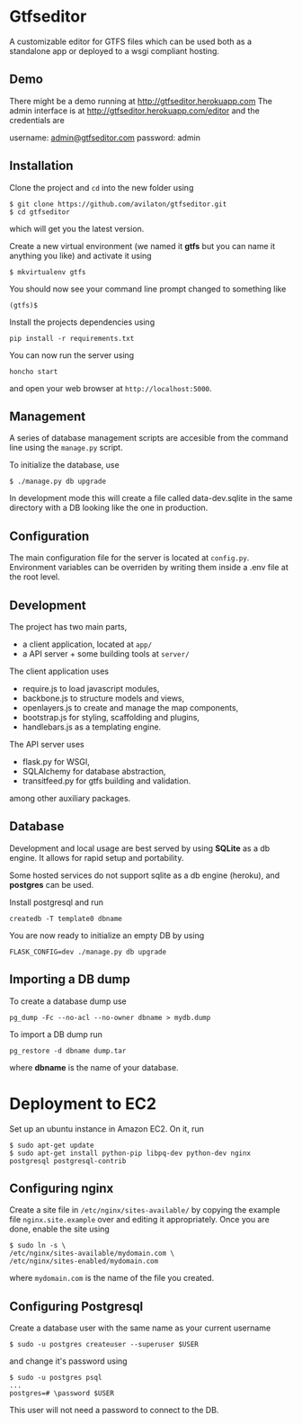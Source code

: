 Gtfseditor
==========

A customizable editor for GTFS files which can be used both as a standalone app 
or deployed to a wsgi compliant hosting.

Demo
----

There might be a demo running at http://gtfseditor.herokuapp.com
The admin interface is at http://gtfseditor.herokuapp.com/editor
and the credentials are 

username: admin@gtfseditor.com
password: admin

Installation
------------
Clone the project and `cd` into the new folder using
```
$ git clone https://github.com/avilaton/gtfseditor.git
$ cd gtfseditor
```
which will get you the latest version.

Create a new virtual environment (we named it __gtfs__ but you can name it 
anything you like) and activate it using
```
$ mkvirtualenv gtfs
```
You should now see your command line prompt changed to something like
```
(gtfs)$
```

Install the projects dependencies using
```
pip install -r requirements.txt
```

You can now run the server using
```
honcho start
```
and open your web browser at `http://localhost:5000`.



Management
----------
A series of database management scripts are accesible from the command line using
the `manage.py` script.

To initialize the database, use
```
$ ./manage.py db upgrade
```
In development mode this will create a file called data-dev.sqlite in the same
directory with a DB looking like the one in production.



Configuration
-------------
The main configuration file for the server is located at `config.py`. Environment variables 
can be overriden by writing them inside a .env file at the root level.


Development
-----------

The project has two main parts,

- a client application, located at `app/`
- a API server + some building tools at `server/`

The client application uses

- require.js to load javascript modules,
- backbone.js to structure models and views,
- openlayers.js to create and manage the map components,
- bootstrap.js for styling, scaffolding and plugins,
- handlebars.js as a templating engine.

The API server uses

- flask.py for WSGI,
- SQLAlchemy for database abstraction,
- transitfeed.py for gtfs building and validation.

among other auxiliary packages.

Database
--------

Development and local usage are best served by using **SQLite** as a db engine. It 
allows for rapid setup and portability. 

Some hosted services do not support sqlite as a db engine (heroku), and 
**postgres** can be used.

Install postgresql and run

```
createdb -T template0 dbname
```
You are now ready to initialize an empty DB by using
```
FLASK_CONFIG=dev ./manage.py db upgrade
```

Importing a DB dump
-------------------

To create a database dump use
```
pg_dump -Fc --no-acl --no-owner dbname > mydb.dump
```

To import a DB dump run
```
pg_restore -d dbname dump.tar
```
where **dbname** is the name of your database.


Deployment to EC2
=================

Set up an ubuntu instance in Amazon EC2. On it, run
```
$ sudo apt-get update
$ sudo apt-get install python-pip libpq-dev python-dev nginx postgresql postgresql-contrib
```

Configuring nginx
-----------------

Create a site file in `/etc/nginx/sites-available/` by copying the example file `nginx.site.example` over and editing it appropriately. Once you are done, enable the site using
```
$ sudo ln -s \
/etc/nginx/sites-available/mydomain.com \
/etc/nginx/sites-enabled/mydomain.com
```
where `mydomain.com` is the name of the file you created.

Configuring Postgresql
----------------------

Create a database user with the same name as your current username
```
$ sudo -u postgres createuser --superuser $USER
```
and change it's password using
```
$ sudo -u postgres psql
...
postgres=# \password $USER
```
This user will not need a password to connect to the DB.
